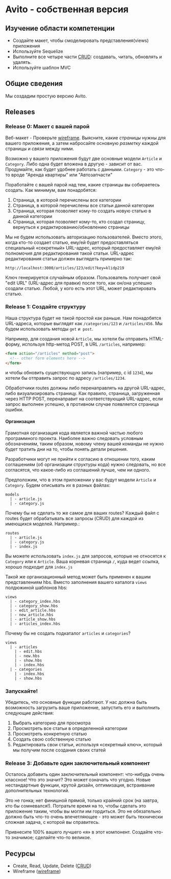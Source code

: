 # Avito - собственная версия

## Изучение области компетенции

* Создайте макет, чтобы смоделировать представления(views) приложения
* Используйте Sequelize
* Выполните все четыре части [CRUD][]: создавать, читать, обновлять и удалять. 
* Используйте шаблон MVC

## Общие сведения

Мы создадим простую версию Avito. 


## Releases

### Release 0: Макет с вашей парой

Веб-макет - Проверьте [wireframe][wireframe]. Выясните, какие *страницы* нужны для вашего приложения, а затем набросайте основную *разметку* каждой страницы и *связи* между ними.

Возможно у вашего приложения будут две основные модели `Article` и `Category`. Либо одна будет вложена в другую - зависит от вас. Продумайте, как будет удобнее работать с данными. `Category` - это что-то вроде "Аренда квартиры" или "Автозапчасти"

Поработайте с вашей парой над тем, какие страницы вы собираетесь создать.
Как минимум, вам понадобятся:

1. Страница, в которой перечислены все категории
2. Страница, в которой перечислены все статьи данной категории
3. Страница, которая позволяет кому-то создать новую статью в данной категории
4. Страница, которая позволяет кому-то, кто создал страницу, вернуться к редактированию/обновлению страницы

Мы не будем использовать авторизацию пользователей. Вместо этого, когда кто-то создает статью, ему/ей будет предоставляться специальный «секретный» URL-адрес, который предоставляет ему/ей полномочия для редактирования такой статьи. URL-адрес редактирования статьи должен выглядеть примерно так:

```text
http://localhost:3000/articles/123/edit?key=klidp219
```

Ключ генерируется случайным образом. Пользователь получает свой "edit URL" (URL-адрес для правки) после того, как он/она успешно создали статью. Любой, у кого есть этот URL, может редактировать статью. 


### Release 1: Создайте структуру

Наша структура будет не такой простой как раньше. Нам понадобятся URL-адреса, которые выглядят как `/categories/123` и `/articles/456`. Мы будем использовать методы `get` и` post`.

Например, для создания новой `Article`, мы хотели бы отправить HTML-форму, используя http-метод POST, в URL `/articles`, например:

```html
<form action="/articles" method="post">
  <!-- other form elements here -->
</form>
```

и чтобы обновить существующую запись (например, с id `1234`), мы хотели бы отправить запрос по адресу `/articles/1234`.


Обработчики routes должны либо перенаправлять на другой URL-адрес, либо визуализировать страницу. Как правило, страница, загруженная через HTTP POST, перенаправит на соответствующий URL-адрес, если запрос выполнен успешно, в противном случае появляется страница ошибки.

#### Организация

Грамотная организация кода является важной частью любого программного проекта. Наиболее важно следовать условным обозначениям, таким образом, новому члену вашей команды не нужно будет тратить дни на то, чтобы понять детали решения.


Разработчики могут не прийти к согласию в отношении того, каким соглашениям (об организации структуры кода) нужно следовать, но все согласятся, что какое-либо из соглашений лучше, чем ни одного. 

Предположим, что в этом приложении у вас будут модели `Article` и `Category`. Будем описывать их в разных файлах:


```text
models
  | - article.js
  | - category.js
```

Почему бы не сделать то же самое для ваших routes? Каждый файл с routes будет обрабатывать все запросы (CRUD) для каждой из имеющихся моделей. Например.:


```text
routes
  | - article.js
  | - category.js
  | - index.js
```

Вы можете использовать `index.js` для запросов, которые не относятся к `Category` или к `Article`. Ваша корневая страница `/`, куда ведет ссылка, хорошо подходит для `index.js`

Такой же организационный метод может быть применен к вашим представлениям hbs. Вместо заполнения вашего каталога `views` полдюжиной шаблонов hbs:

```text
views
  | - category_index.hbs
  | - category_show.hbs
  | - edit_article.hbs
  | - new_article.hbs
  | - article_show.hbs
  | - articles_index.hbs
```

Почему бы не создать подкаталог `articles` и `categories`?

```
views
  | - articles
    | - edit.hbs
    | - new.hbs
    | - show.hbs
    | - index.hbs
  | - categories
    | - index.hbs
    | - show.hbs
```



### Запускайте!

Убедитесь, что основные функции работают. У нас должна быть возможность загрузить ваше приложение, запустить его и выполнить следующие действия:

1. Выбрать категорию для просмотра
2. Просмотреть все статьи в определенной категории
3. Просмотреть конкретную статью
4. Создать свою собственную статью
5. Редактировать свои статьи, используя «секретный ключ», который мы получим после создания своих статей 

### Release 3: Добавьте один заключительный компонент

Осталось добавить один заключительный компонент: что-нибудь очень классное! Что это значит? Это может означать что угодно. Новые нестандартные функции, крутой дизайн, оптимизация, встраивание дополнительных технологий.

Это не гонка; нет финишной прямой, только крайний срок (на завтра, кто бы сомневался!).
Потратьте время на то, чтобы сделать это приложение таким, чтобы вы могли им гордиться. Это не обязательно должно быть что-то очень впечетляющее - это может быть технически сложная задача, с которой вы справитесь.

Привнесите 100% вашего лучшего «я» в этот компонент. Создайте что-то значимое; сделайте что-то великое.


## Ресурсы

* Create, Read, Update, Delete ([CRUD][])
* Wireframe ([wireframe][])

[CRUD]: http://en.wikipedia.org/wiki/Create,_read,_update_and_delete
[wireframe]: http://en.wikipedia.org/wiki/Website_wireframe
